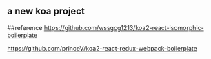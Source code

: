 ## a new koa project

##reference
 https://github.com/wssgcg1213/koa2-react-isomorphic-boilerplate

 https://github.com/princeV/koa2-react-redux-webpack-boilerplate